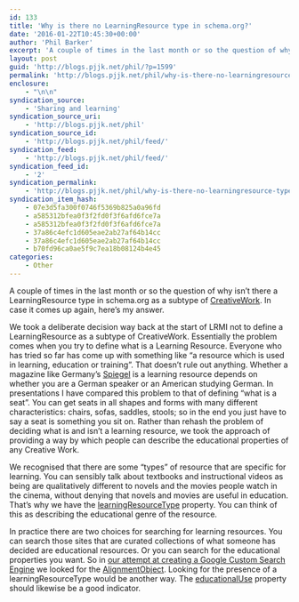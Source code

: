```yaml
---
id: 133
title: 'Why is there no LearningResource type in schema.org?'
date: '2016-01-22T10:45:30+00:00'
author: 'Phil Barker'
excerpt: 'A couple of times in the last month or so the question of why isn&rsquo;t there a LearningResource type in schema.org as a subtype of CreativeWork. In case it comes up again, here&rsquo;s my answer. We took a deliberate decision way back at the start of LRMI not to define a LearningResource as a subtype &hellip; <a href="http://blogs.pjjk.net/phil/why-is-there-no-learningresource-type-in-schema-org/">Continue reading <span>Why is there no LearningResource type in schema.org?</span> <span>&rarr;</span></a>'
layout: post
guid: 'http://blogs.pjjk.net/phil/?p=1599'
permalink: 'http://blogs.pjjk.net/phil/why-is-there-no-learningresource-type-in-schema-org/'
enclosure:
    - "\n\n"
syndication_source:
    - 'Sharing and learning'
syndication_source_uri:
    - 'http://blogs.pjjk.net/phil'
syndication_source_id:
    - 'http://blogs.pjjk.net/phil/feed/'
syndication_feed:
    - 'http://blogs.pjjk.net/phil/feed/'
syndication_feed_id:
    - '2'
syndication_permalink:
    - 'http://blogs.pjjk.net/phil/why-is-there-no-learningresource-type-in-schema-org/'
syndication_item_hash:
    - 07e3d5fa300f0746f5369b825a0a96fd
    - a585312bfea0f3f2fd0f3f6afd6fce7a
    - a585312bfea0f3f2fd0f3f6afd6fce7a
    - 37a86c4efc1d605eae2ab27af64b14cc
    - 37a86c4efc1d605eae2ab27af64b14cc
    - b70fd96ca0ae5f9c7ea18b08124b4e45
categories:
    - Other
---
```


A couple of times in the last month or so the question of why isn’t there a LearningResource type in schema.org as a subtype of [CreativeWork](http://schema.org/CreativeWork). In case it comes up again, here’s my answer.

We took a deliberate decision way back at the start of LRMI not to define a LearningResource as a subtype of CreativeWork. Essentially the problem comes when you try to define what is a Learning Resource. Everyone who has tried so far has come up with something like “a resource which is used in learning, education or training”. That doesn’t rule out anything. Whether a magazine like Germany’s [Spiegel](http://www.spiegel.de/) is a learning resource depends on whether you are a German speaker or an American studying German. In presentations I have compared this problem to that of defining “what is a seat”. You can get seats in all shapes and forms with many different characteristics: chairs, sofas, saddles, stools; so in the end you just have to say a seat is something you sit on. Rather than rehash the problem of deciding what is and isn’t a learning resource, we took the approach of providing a way by which people can describe the educational properties of any Creative Work.

We recognised that there are some “types” of resource that are specific for learning. You can sensibly talk about textbooks and instructional videos as being are qualitatively different to novels and the movies people watch in the cinema, without denying that novels and movies are useful in education. That’s why we have the [learningResourceType](http://schema.org/learningResourceType) property. You can think of this as describing the educational genre of the resource.

In practice there are two choices for searching for learning resources. You can search those sites that are curated collections of what someone has decided are educational resources. Or you can search for the educational properties you want. So in [our attempt at creating a Google Custom Search Engine](http://blogs.pjjk.net/phil/building-a-google-custom-search-engine-for-lrmi-tagged-pages/) we looked for the [AlignmentObject](http://schema.org/AlignmentObject). Looking for the presence of a learningResourceType would be another way. The [educationalUse](http://schema.org/educationalUse) property should likewise be a good indicator.